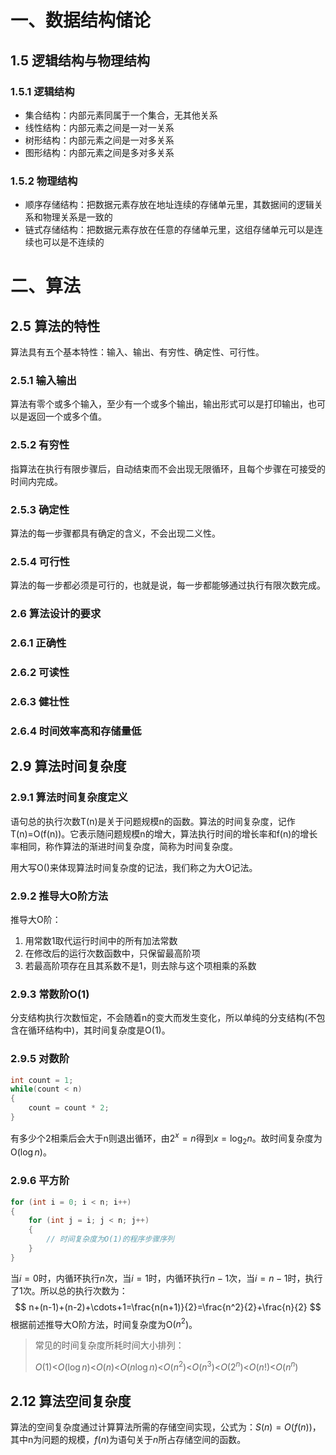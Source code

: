 # 一、数据结构储论

## 1.5 逻辑结构与物理结构

### 1.5.1 逻辑结构

- 集合结构：内部元素同属于一个集合，无其他关系
- 线性结构：内部元素之间是一对一关系
- 树形结构：内部元素之间是一对多关系
- 图形结构：内部元素之间是多对多关系

### 1.5.2 物理结构

- 顺序存储结构：把数据元素存放在地址连续的存储单元里，其数据间的逻辑关系和物理关系是一致的
- 链式存储结构：把数据元素存放在任意的存储单元里，这组存储单元可以是连续也可以是不连续的

# 二、算法

## 2.5 算法的特性

算法具有五个基本特性：输入、输出、有穷性、确定性、可行性。

### 2.5.1 输入输出

算法有零个或多个输入，至少有一个或多个输出，输出形式可以是打印输出，也可以是返回一个或多个值。

### 2.5.2 有穷性

指算法在执行有限步骤后，自动结束而不会出现无限循环，且每个步骤在可接受的时间内完成。

### 2.5.3 确定性

算法的每一步骤都具有确定的含义，不会出现二义性。

### 2.5.4 可行性

算法的每一步都必须是可行的，也就是说，每一步都能够通过执行有限次数完成。

### 2.6 算法设计的要求

### 2.6.1 正确性

### 2.6.2 可读性

 ### 2.6.3 健壮性

### 2.6.4 时间效率高和存储量低

## 2.9 算法时间复杂度

### 2.9.1 算法时间复杂度定义

语句总的执行次数T(n)是关于问题规模n的函数。算法的时间复杂度，记作T(n)=O(f(n))。它表示随问题规模n的增大，算法执行时间的增长率和f(n)的增长率相同，称作算法的渐进时间复杂度，简称为时间复杂度。

用大写O()来体现算法时间复杂度的记法，我们称之为大O记法。

### 2.9.2 推导大O阶方法

推导大O阶：

1. 用常数1取代运行时间中的所有加法常数
2. 在修改后的运行次数函数中，只保留最高阶项
3. 若最高阶项存在且其系数不是1，则去除与这个项相乘的系数

### 2.9.3 常数阶O(1)

分支结构执行次数恒定，不会随着n的变大而发生变化，所以单纯的分支结构(不包含在循环结构中)，其时间复杂度是O(1)。

### 2.9.5 对数阶

```c++
int count = 1;
while(count < n)
{
	count = count * 2;
}
```

有多少个2相乘后会大于n则退出循环，由$2^x=n$得到$x=\log_2n$。故时间复杂度为O($\log n$)。

### 2.9.6 平方阶

```c++
for (int i = 0; i < n; i++)
{
	for (int j = i; j < n; j++)
	{
		// 时间复杂度为O(1)的程序步骤序列
	}
}
```

当$i=0$时，内循环执行$n$次，当$i=1$时，内循环执行$n-1$次，当$i=n-1$时，执行了1次。所以总的执行次数为：
$$
n+(n-1)+(n-2)+\cdots+1=\frac{n(n+1)}{2}=\frac{n^2}{2}+\frac{n}{2}
$$
根据前述推导大O阶方法，时间复杂度为O($n^2$)。

> 常见的时间复杂度所耗时间大小排列：
>
> $O(1)$<$O(\log n)$<$O(n)$<$O(n\log n)$<$O(n^2)$<$O(n^3)$<$O(2^n)$<$O(n!)$<$O(n^n)$

## 2.12 算法空间复杂度

算法的空间复杂度通过计算算法所需的存储空间实现，公式为：$S(n)=O(f(n))$，其中n为问题的规模，$f(n)$为语句关于$n$所占存储空间的函数。


